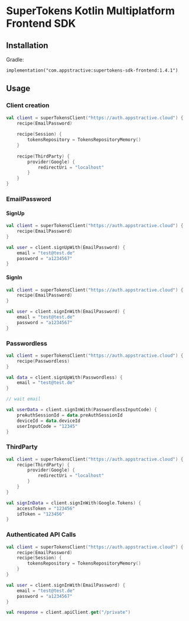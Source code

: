 # SuperTokens Kotlin Multiplatform Frontend SDK

## Installation

Gradle:

```
implementation("com.appstractive:supertokens-sdk-frontend:1.4.1")
```

## Usage

### Client creation

``` kotlin
val client = superTokensClient("https://auth.appstractive.cloud") {
    recipe(EmailPassword)
    
    recipe(Session) {
        tokensRepository = TokensRepositoryMemory()
    }
    
    recipe(ThirdParty) {
        provider(Google) {
            redirectUri = "localhost"
        }
    }
}
```

### EmailPassword

#### SignUp

``` kotlin
val client = superTokensClient("https://auth.appstractive.cloud") {
    recipe(EmailPassword)
}

val user = client.signUpWith(EmailPassword) {
    email = "test@test.de"
    password = "a1234567"
}
```

#### SignIn

``` kotlin
val client = superTokensClient("https://auth.appstractive.cloud") {
    recipe(EmailPassword)
}

val user = client.signInWith(EmailPassword) {
    email = "test@test.de"
    password = "a1234567"
}
```

### Passwordless

``` kotlin
val client = superTokensClient("https://auth.appstractive.cloud") {
    recipe(Passwordless)
}

val data = client.signUpWith(Passwordless) {
    email = "test@test.de"
}

// wait email

val userData = client.signInWith(PasswordlessInputCode) {
    preAuthSessionId = data.preAuthSessionId
    deviceId = data.deviceId
    userInputCode = "12345"
}
```

### ThirdParty

``` kotlin
val client = superTokensClient("https://auth.appstractive.cloud") {
    recipe(ThirdParty) {
        provider(Google) {
            redirectUri = "localhost"
        }
    }
}

val signInData = client.signInWith(Google.Tokens) {
    accessToken = "123456"
    idToken = "123456"
}
```

### Authenticated API Calls

``` kotlin
val client = superTokensClient("https://auth.appstractive.cloud") {
    recipe(EmailPassword)
    recipe(Session) {
        tokensRepository = TokensRepositoryMemory()
    }
}

val user = client.signInWith(EmailPassword) {
    email = "test@test.de"
    password = "a1234567"
}

val response = client.apiClient.get("/private")
```